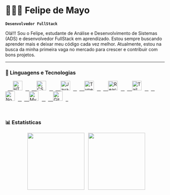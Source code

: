 # 🧑🏻‍💻 Felipe de Mayo
**`Desenvolvedor FullStack`**

Olá!!! Sou o Felipe, estudante de Análise e Desenvolvimento de Sistemas (ADS) e desenvolvedor FullStack em aprendizado. Estou sempre buscando aprender mais e deixar meu código cada vez melhor. Atualmente, estou na busca da minha primeira vaga no mercado para crescer e contribuir com bons projetos.

---
### 🤖 Linguagens e Tecnologias

<p align="left">
  <a href="https://developer.mozilla.org/en-US/docs/Web/HTML" target="_blank" rel="noreferrer">
    <img
      alt="HTML5"
      title="HTML5"
      width="30px"
      style="padding-right: 10px;"
      src="https://cdn.jsdelivr.net/gh/devicons/devicon@latest/icons/html5/html5-original.svg"
    />
  </a>
  <a href="https://developer.mozilla.org/en-US/docs/Web/CSS" target="_blank" rel="noreferrer">
    <img
      alt="CSS3"
      title="CSS3"
      width="30px"
      style="padding-right: 10px;"
      src="https://cdn.jsdelivr.net/gh/devicons/devicon@latest/icons/css3/css3-original.svg"
    />
  </a>
  <a href="https://developer.mozilla.org/en-US/docs/Web/JavaScript" target="_blank" rel="noreferrer">
    <img
      alt="JavaScript"
      title="JavaScript"
      width="30px"
      style="padding-right: 10px;"
      src="https://cdn.jsdelivr.net/gh/devicons/devicon@latest/icons/javascript/javascript-original.svg"
    />
  </a>
  <a href="https://www.typescriptlang.org/" target="_blank" rel="noreferrer">
    <img
      alt="TypeScript"
      title="TypeScript"
      width="30px"
      style="padding-right: 10px;"
      src="https://cdn.jsdelivr.net/gh/devicons/devicon@latest/icons/typescript/typescript-original.svg"
    />
  </a>
  <a href="https://react.dev/" target="_blank" rel="noreferrer">
    <img
      alt="React"
      title="React"
      width="30px"
      style="padding-right: 10px;"
      src="https://cdn.jsdelivr.net/gh/devicons/devicon@latest/icons/react/react-original.svg"
    />
  </a>
  <a href="https://tailwindcss.com/" target="_blank" rel="noreferrer">
    <img
      alt="Tailwind CSS"
      title="Tailwind CSS"
      width="30px"
      style="padding-right: 10px;"
      src="https://cdn.jsdelivr.net/gh/devicons/devicon@latest/icons/tailwindcss/tailwindcss-original.svg"
    />
  </a>
  <a href="https://nodejs.org/en" target="_blank" rel="noreferrer">
    <img
      alt="Node.js"
      title="Node.js"
      width="30px"
      style="padding-right: 10px;"
      src="https://cdn.jsdelivr.net/gh/devicons/devicon@latest/icons/nodejs/nodejs-original.svg"
    />
  </a>
  <a href="https://www.mysql.com/" target="_blank" rel="noreferrer">
    <img
      alt="MySQL"
      title="MySQL"
      width="30px"
      style="padding-right: 10px;"
      src="https://cdn.jsdelivr.net/gh/devicons/devicon@latest/icons/mysql/mysql-original.svg"
    />
  </a>
  <a href="https://git-scm.com/" target="_blank" rel="noreferrer">
    <img
      alt="Git"
      title="Git"
      width="30px"
      style="padding-right: 10px;"
      src="https://cdn.jsdelivr.net/gh/devicons/devicon@latest/icons/git/git-original.svg"
    />
  </a>
</p>

<br/>

### 📊 Estatísticas

<div align="center">
  <img
    height="180em"
    src="https://github-readme-stats.vercel.app/api?username=FelipeDeMayo&show_icons=true&theme=highcontrast&include_all_commits=true&count_private=true&locale=pt-br"
  />
  <img
    height="180em"
    src="https://github-readme-stats.vercel.app/api/top-langs/?username=FelipeDeMayo&theme=highcontrast&layout=compact&langs_count=8&custom_title=Tecnologias&locale=pt-br"
  />
</div>

